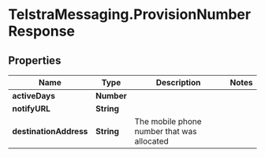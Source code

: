 # TelstraMessaging.ProvisionNumberResponse

## Properties
Name | Type | Description | Notes
------------ | ------------- | ------------- | -------------
**activeDays** | **Number** |  | 
**notifyURL** | **String** |  | 
**destinationAddress** | **String** | The mobile phone number that was allocated | 


